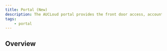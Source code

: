 ```yaml
---
title: Portal (New)
description: The AUCLoud portal provides the front door access, account management to AUCloud's infrastructure services.
tags:
    - portal
---
```


## Overview
